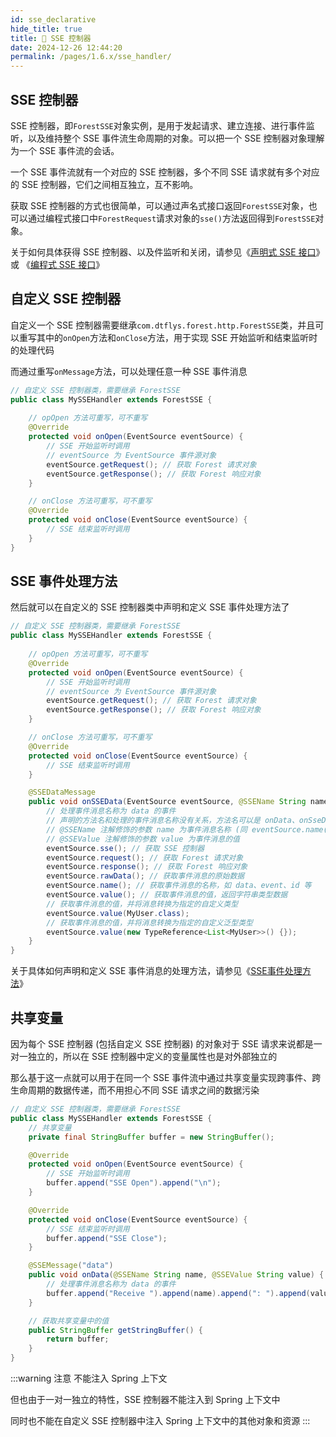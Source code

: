 ```yaml
---
id: sse_declarative
hide_title: true
title: 🐶 SSE 控制器
date: 2024-12-26 12:44:20
permalink: /pages/1.6.x/sse_handler/
---
```


## SSE 控制器

SSE 控制器，即`ForestSSE`对象实例，是用于发起请求、建立连接、进行事件监听，以及维持整个 SSE 事件流生命周期的对象。可以把一个 SSE 控制器对象理解为一个 SSE 事件流的会话。

一个 SSE 事件流就有一个对应的 SSE 控制器，多个不同 SSE 请求就有多个对应的 SSE 控制器，它们之间相互独立，互不影响。

获取 SSE 控制器的方式也很简单，可以通过声名式接口返回`ForestSSE`对象，也可以通过编程式接口中`ForestRequest`请求对象的`sse()`方法返回得到`ForestSSE`对象。

关于如何具体获得 SSE 控制器、以及件监听和关闭，请参见《[声明式 SSE 接口](/pages/1.6.x/sse_declarative/)》或 《[编程式 SSE 接口](/pages/1.6.x/sse_api/)》

## 自定义 SSE 控制器

自定义一个 SSE 控制器需要继承`com.dtflys.forest.http.ForestSSE`类，并且可以重写其中的`onOpen`方法和`onClose`方法，用于实现 SSE 开始监听和结束监听时的处理代码

而通过重写`onMessage`方法，可以处理任意一种 SSE 事件消息

```java
// 自定义 SSE 控制器类，需要继承 ForestSSE
public class MySSEHandler extends ForestSSE {
    
    // opOpen 方法可重写，可不重写
    @Override
    protected void onOpen(EventSource eventSource) {
        // SSE 开始监听时调用
        // eventSource 为 EventSource 事件源对象
        eventSource.getRequest(); // 获取 Forest 请求对象
        eventSource.getResponse(); // 获取 Forest 响应对象
    }

    // onClose 方法可重写，可不重写
    @Override
    protected void onClose(EventSource eventSource) {
        // SSE 结束监听时调用
    }
}

```


## SSE 事件处理方法

然后就可以在自定义的 SSE 控制器类中声明和定义 SSE 事件处理方法了

```java
// 自定义 SSE 控制器类，需要继承 ForestSSE
public class MySSEHandler extends ForestSSE {
    
    // opOpen 方法可重写，可不重写
    @Override
    protected void onOpen(EventSource eventSource) {
        // SSE 开始监听时调用
        // eventSource 为 EventSource 事件源对象
        eventSource.getRequest(); // 获取 Forest 请求对象
        eventSource.getResponse(); // 获取 Forest 响应对象
    }

    // onClose 方法可重写，可不重写
    @Override
    protected void onClose(EventSource eventSource) {
        // SSE 结束监听时调用
    }

    @SSEDataMessage
    public void onSSEData(EventSource eventSource, @SSEName String name, @SSEValue String value) {
        // 处理事件消息名称为 data 的事件
        // 声明的方法名和处理的事件消息名称没有关系，方法名可以是 onData、onSseData、onMessage、xxx、以及任何名称都可以
        // @SSEName 注解修饰的参数 name 为事件消息名称 (同 eventSource.name())
        // @SSEValue 注解修饰的参数 value 为事件消息的值
        eventSource.sse(); // 获取 SSE 控制器
        eventSource.request(); // 获取 Forest 请求对象
        eventSource.response(); // 获取 Forest 响应对象
        eventSource.rawData(); // 获取事件消息的原始数据
        eventSource.name(); // 获取事件消息的名称，如 data、event、id 等
        eventSource.value(); // 获取事件消息的值，返回字符串类型数据
        // 获取事件消息的值，并将消息转换为指定的自定义类型
        eventSource.value(MyUser.class);
        // 获取事件消息的值，并将消息转换为指定的自定义泛型类型
        eventSource.value(new TypeReference<List<MyUser>>() {});
    }
}
```

关于具体如何声明和定义 SSE 事件消息的处理方法，请参见《[SSE事件处理方法](/pages/1.6.x/sse_method/)》

## 共享变量

因为每个 SSE 控制器 (包括自定义 SSE 控制器) 的对象对于 SSE 请求来说都是一对一独立的，所以在 SSE 控制器中定义的变量属性也是对外部独立的

那么基于这一点就可以用于在同一个 SSE 事件流中通过共享变量实现跨事件、跨生命周期的数据传递，而不用担心不同 SSE 请求之间的数据污染

```java
// 自定义 SSE 控制器类，需要继承 ForestSSE
public class MySSEHandler extends ForestSSE {
    // 共享变量
    private final StringBuffer buffer = new StringBuffer();

    @Override
    protected void onOpen(EventSource eventSource) {
        // SSE 开始监听时调用
        buffer.append("SSE Open").append("\n");
    }

    @Override
    protected void onClose(EventSource eventSource) {
        // SSE 结束监听时调用
        buffer.append("SSE Close");
    }

    @SSEMessage("data")
    public void onData(@SSEName String name, @SSEValue String value) {
        // 处理事件消息名称为 data 的事件
        buffer.append("Receive ").append(name).append(": ").append(value).append("\n");
    }

    // 获取共享变量中的值
    public StringBuffer getStringBuffer() {
        return buffer;
    }
}

```

:::warning 注意
不能注入 Spring 上下文

但也由于一对一独立的特性，SSE 控制器不能注入到 Spring 上下文中

同时也不能在自定义 SSE 控制器中注入 Spring 上下文中的其他对象和资源
:::


